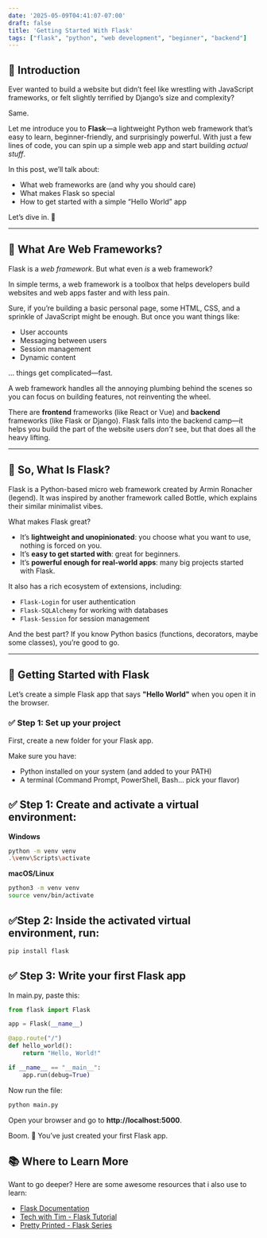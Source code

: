 ```yaml
---
date: '2025-05-09T04:41:07-07:00'
draft: false
title: 'Getting Started With Flask'
tags: ["flask", "python", "web development", "beginner", "backend"]
---
```


## 👋 Introduction

Ever wanted to build a website but didn’t feel like wrestling with JavaScript frameworks, or felt slightly terrified by Django’s size and complexity?

Same.

Let me introduce you to **Flask**—a lightweight Python web framework that’s easy to learn, beginner-friendly, and surprisingly powerful. With just a few lines of code, you can spin up a simple web app and start building *actual stuff*.

In this post, we’ll talk about:
- What web frameworks are (and why you should care)
- What makes Flask so special
- How to get started with a simple “Hello World” app

Let’s dive in. 🐍

---

## 🤔 What Are Web Frameworks?

Flask is a *web framework*. But what even *is* a web framework?

In simple terms, a web framework is a toolbox that helps developers build websites and web apps faster and with less pain.

Sure, if you’re building a basic personal page, some HTML, CSS, and a sprinkle of JavaScript might be enough. But once you want things like:
- User accounts
- Messaging between users
- Session management
- Dynamic content

… things get complicated—fast.

A web framework handles all the annoying plumbing behind the scenes so you can focus on building features, not reinventing the wheel.

There are **frontend** frameworks (like React or Vue) and **backend** frameworks (like Flask or Django). Flask falls into the backend camp—it helps you build the part of the website users *don’t* see, but that does all the heavy lifting.

---

## 🧪 So, What Is Flask?

Flask is a Python-based micro web framework created by Armin Ronacher (legend). It was inspired by another framework called Bottle, which explains their similar minimalist vibes.

What makes Flask great?
- It’s **lightweight and unopinionated**: you choose what you want to use, nothing is forced on you.
- It’s **easy to get started with**: great for beginners.
- It’s **powerful enough for real-world apps**: many big projects started with Flask.

It also has a rich ecosystem of extensions, including:
- `Flask-Login` for user authentication
- `Flask-SQLAlchemy` for working with databases
- `Flask-Session` for session management

And the best part? If you know Python basics (functions, decorators, maybe some classes), you’re good to go.

---

## 🧰 Getting Started with Flask

Let’s create a simple Flask app that says **"Hello World"** when you open it in the browser.

### ✅ Step 1: Set up your project

First, create a new folder for your Flask app.

Make sure you have:
- Python installed on your system (and added to your PATH)
- A terminal (Command Prompt, PowerShell, Bash… pick your flavor)

## ✅ Step 1: Create and activate a virtual environment:

**Windows**
```bash
python -m venv venv
.\venv\Scripts\activate
```

**macOS/Linux**
```bash
python3 -m venv venv
source venv/bin/activate
```


## ✅Step 2: Inside the activated virtual environment, run:

```python
pip install flask
```

## ✅ Step 3: Write your first Flask app
In main.py, paste this:


```python
from flask import Flask

app = Flask(__name__)

@app.route("/")
def hello_world():
    return "Hello, World!"

if __name__ == "__main__":
    app.run(debug=True)
```

Now run the file:

```python
python main.py
```
Open your browser and go to **http://localhost:5000**.

Boom. 🎉 You’ve just created your first Flask app.

## 📚 Where to Learn More

Want to go deeper? Here are some awesome resources that i also use to learn:
- [Flask Documentation](https://flask.palletsprojects.com/)
- [Tech with Tim - Flask Tutorial](https://www.youtube.com/playlist?list=PLzMcBGfZo4-n4vJJybUVV3Un_NFS5EOgX)
- [Pretty Printed - Flask Series](https://www.youtube.com/c/PrettyPrintedTutorials)